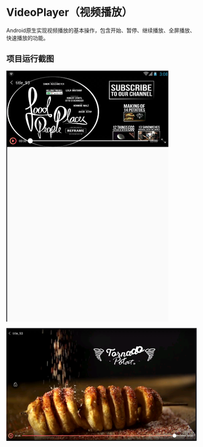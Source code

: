 # VideoPlayer（视频播放）

Android原生实现视频播放的基本操作，包含开始、暂停、继续播放、全屏播放、快速播放的功能。

## 项目运行截图

![竖屏播放](/art/01.png)

![横屏播放](/art/02.png)